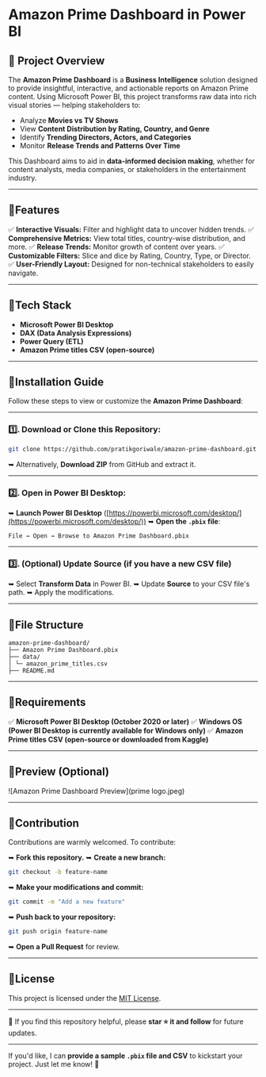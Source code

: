 # Amazon Prime Dashboard in Power BI

## 🔹 Project Overview

The **Amazon Prime Dashboard** is a **Business Intelligence** solution designed to provide insightful, interactive, and actionable reports on Amazon Prime content.
Using Microsoft Power BI, this project transforms raw data into rich visual stories — helping stakeholders to:

* Analyze **Movies vs TV Shows**
* View **Content Distribution by Rating, Country, and Genre**
* Identify **Trending Directors, Actors, and Categories**
* Monitor **Release Trends and Patterns Over Time**

This Dashboard aims to aid in **data-informed decision making**, whether for content analysts, media companies, or stakeholders in the entertainment industry.

---

## 🔹Features

✅ **Interactive Visuals:** Filter and highlight data to uncover hidden trends.
✅ **Comprehensive Metrics:** View total titles, country-wise distribution, and more.
✅ **Release Trends:** Monitor growth of content over years.
✅ **Customizable Filters:** Slice and dice by Rating, Country, Type, or Director.
✅ **User-Friendly Layout:** Designed for non-technical stakeholders to easily navigate.

---

## 🔹Tech Stack

* **Microsoft Power BI Desktop**
* **DAX (Data Analysis Expressions)**
* **Power Query (ETL)**
* **Amazon Prime titles CSV (open-source)**

---

## 🔹Installation Guide

Follow these steps to view or customize the **Amazon Prime Dashboard**:

---

### 1️⃣. Download or Clone this Repository:

```bash
git clone https://github.com/pratikgoriwale/amazon-prime-dashboard.git
```

➥ Alternatively, **Download ZIP** from GitHub and extract it.

---

### 2️⃣. Open in Power BI Desktop:

➥ **Launch Power BI Desktop** ([https://powerbi.microsoft.com/desktop/](https://powerbi.microsoft.com/desktop/))
➥ **Open the `.pbix` file**:

```
File → Open → Browse to Amazon Prime Dashboard.pbix
```

---

### 3️⃣. (Optional) Update Source (if you have a new CSV file)

➥ Select **Transform Data** in Power BI.
➥ Update **Source** to your CSV file's path.
➥ Apply the modifications.

---

## 🔹File Structure

```
amazon-prime-dashboard/
├── Amazon Prime Dashboard.pbix
├── data/
│ └─ amazon_prime_titles.csv
├── README.md
```

---

## 🔹Requirements

✅ **Microsoft Power BI Desktop (October 2020 or later)**
✅ **Windows OS (Power BI Desktop is currently available for Windows only)**
✅ **Amazon Prime titles CSV (open-source or downloaded from Kaggle)**

---

## 🔹Preview (Optional)

![Amazon Prime Dashboard Preview](prime logo.jpeg)

---

## 🔹Contribution

Contributions are warmly welcomed.
To contribute:

➥ **Fork this repository.**
➥ **Create a new branch:**

```bash
git checkout -b feature-name
```

➥ **Make your modifications and commit:**

```bash
git commit -m "Add a new feature"
```

➥ **Push back to your repository:**

```bash
git push origin feature-name
```

➥ **Open a Pull Request** for review.

---

## 🔹License

This project is licensed under the [MIT License](LICENSE).

---

🚀 If you find this repository helpful, please **star ⭐ it and follow** for future updates.

---

If you'd like, I can **provide a sample `.pbix` file and CSV** to kickstart your project.
Just let me know! 🌟
